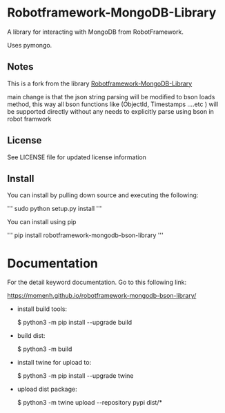 Robotframework-MongoDB-Library
==============================

A library for interacting with MongoDB from RobotFramework.

Uses pymongo.

Notes
-----

This is a fork from the library [Robotframework-MongoDB-Library](https://github.com/robotframework-thailand/robotframework-mongodb-library.git)

main change is that the json string parsing will be modified to bson loads method, 
this way all bson functions like (ObjectId, Timestamps ....etc ) will be supported directly without any needs to explicitly parse using bson in robot framwork



License
-------
See LICENSE file for updated license information

Install
-------
You can install by pulling down source and executing the following:

'''
sudo python setup.py install
'''



You can install using pip

'''
pip install robotframework-mongodb-bson-library
'''

# Documentation
For the detail keyword documentation. Go to this following link:

https://momenh.github.io/robotframework-mongodb-bson-library/

- install build tools:

    $ python3 -m pip install --upgrade build

- build dist:

    $ python3 -m build
 
- install twine for upload to:

    $ python3 -m pip install --upgrade twine

- upload dist package:

    $ python3 -m twine upload --repository pypi dist/*
